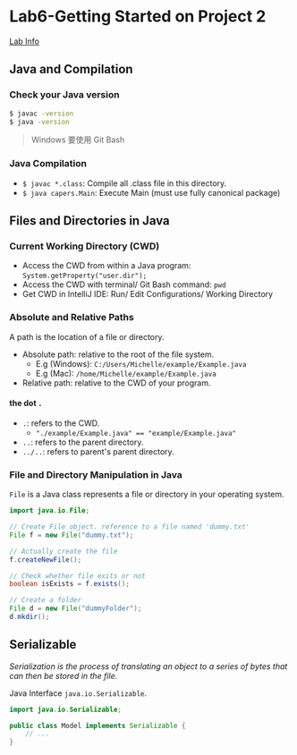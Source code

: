 # Lab6-Getting Started on Project 2

[Lab Info](https://sp21.datastructur.es/materials/lab/lab6/lab6)

## Java and Compilation

### Check your Java version

```bash
$ javac -version
$ java -version
```

> Windows 要使用 Git Bash 

### Java Compilation

- `$ javac *.class`: Compile all .class file in this directory.
- `$ java capers.Main`: Execute Main (must use fully canonical package)

## Files and Directories in Java

### Current Working Directory (CWD)

- Access the CWD from within a Java program: `System.getProperty("user.dir");`
- Access the CWD with terminal/ Git Bash command: `pwd`
- Get CWD in IntelliJ IDE: Run/ Edit Configurations/ Working Directory

### Absolute and Relative Paths

A path is the location of a file or directory.

- Absolute path: relative to the root of the file system.
  - E.g (Windows): `C:/Users/Michelle/example/Example.java`
  - E.g (Mac): `/home/Michelle/example/Example.java`
- Relative path: relative to the CWD of your program.

#### the dot `.`

- `.`: refers to the CWD.
  - `"./example/Example.java" == "example/Example.java"`
- `..`: refers to the parent directory.
- `../..`: refers to parent's parent directory.

### File and Directory Manipulation in Java

`File` is a Java class represents a file or directory in your operating system.

```java
import java.io.File;

// Create File object. reference to a file named 'dummy.txt'
File f = new File("dummy.txt");

// Actually create the file
f.createNewFile();

// Check whether file exits or not
boolean isExists = f.exists();

// Create a folder
File d = new File("dummyFolder");
d.mkdir();
```

## Serializable

_Serialization is the process of translating an object to a series of bytes that can then be stored in the file._

Java Interface `java.io.Serializable`.

```java
import java.io.Serializable;

public class Model implements Serializable {
    // ...
}
```